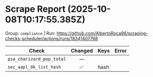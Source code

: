 # Scrape Report (2025-10-08T10:17:55.385Z)

Group: `compliance`  |  Run: https://github.com/AlbertoRoca96/scraping-checks-scheduler/actions/runs/18341407768

| Check | Changed | Keys | Error |
|---|:---:|:--|:--|
| `psa_charizard_pop_total` | — |  |  |
| `sec_aapl_8k_list_hash` | ✅ | hash |  |

